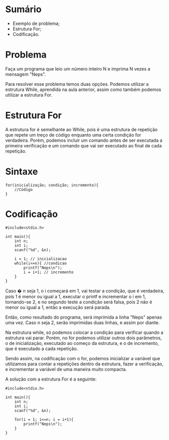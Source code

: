 # Sumário

- Exemplo de problema;
- Estrutura For;
- Codificação.

# Problema

Faça um programa que leio um número inteiro N e imprima N vezes a mensagem "Neps".

Para resolver esse problema temos duas opções. Podemos utilizar a estrutura While, aprendida na aula anterior, assim como também podemos utilizar a estrutura For.

# Estrutura For

A estrutura for é semelhante ao While, pois é uma estrutura de repetição que repete um treço de código enquanto uma certa condição for verdadeira. Porém, podemos incluir um comando antes de ser executada a primeira verificação e um comando que vai ser executado ao final de cada repetição.

# Sintaxe
```
for(inicialização; condição; incremento){
	//Código
}
```

# Codificação

```
#include<stdio.h>

int main(){
	int n;
	int i;
	scanf("%d", &n);
	
	i = 1; // inicializacao
	while(i<=n){ //condicao
		printf("Neps\n");
		i = i+1; // incremento
	}
}
```

Caso 
�
n seja 1, o i começará em 1, vai testar a condição, que é verdadeira, pois 1 é menor ou igual a 1, executar o printf e incrementar o i em 1, tornando-se 2, e no segundo teste a condição será falsa, pois 2 não é menor ou igual a 1, então a execução será parada.

Então, como resultado do programa, será imprimida a linha "Neps" apenas uma vez. Caso n seja 2, serão imprimidas duas linhas, e assim por diante.

Na estrutura while, só podemos colocar a condição para verificar quando a estrutura vai parar. Porém, no for podemos utilizar outros dois parâmetros, o de inicialização, executado ao começo da estrutura, e o de incremento, que é executado a cada repetição.

Sendo assim, na codificação com o for, podemos inicializar a variável que utilizamos para contar a repetições dentro da estrutura, fazer a verificação, e incrementar a variável de uma maneira muito compacta.

A solução com a estrutura For é a seguinte:

```
#include<stdio.h>

int main(){
	int n;
	int i;
	scanf("%d", &n);
	
	for(i = 1; i<=n; i = i+1){
		printf("Neps\n");
	}
}
```